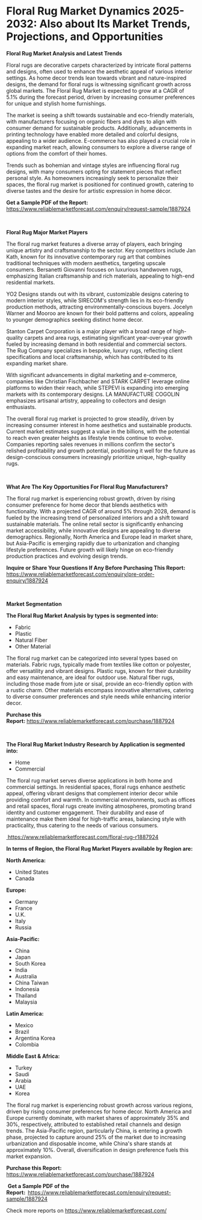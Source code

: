 <p><h1>Floral Rug Market Dynamics 2025-2032: Also about Its Market Trends, Projections, and Opportunities</h1></p><p><strong>Floral Rug Market Analysis and Latest Trends</strong></p>
<p><p>Floral rugs are decorative carpets characterized by intricate floral patterns and designs, often used to enhance the aesthetic appeal of various interior settings. As home decor trends lean towards vibrant and nature-inspired designs, the demand for floral rugs is witnessing significant growth across global markets. The Floral Rug Market is expected to grow at a CAGR of 5.1% during the forecast period, driven by increasing consumer preferences for unique and stylish home furnishings.</p><p>The market is seeing a shift towards sustainable and eco-friendly materials, with manufacturers focusing on organic fibers and dyes to align with consumer demand for sustainable products. Additionally, advancements in printing technology have enabled more detailed and colorful designs, appealing to a wider audience. E-commerce has also played a crucial role in expanding market reach, allowing consumers to explore a diverse range of options from the comfort of their homes.</p><p>Trends such as bohemian and vintage styles are influencing floral rug designs, with many consumers opting for statement pieces that reflect personal style. As homeowners increasingly seek to personalize their spaces, the floral rug market is positioned for continued growth, catering to diverse tastes and the desire for artistic expression in home décor.</p></p>
<p><strong>Get a Sample PDF of the Report:&nbsp;</strong> <a href="https://www.reliablemarketforecast.com/enquiry/request-sample/1887924?utm_campaign=3089&utm_medium=2&utm_source=Github&utm_content=ia&utm_term=30032025&utm_id=floral-rug">https://www.reliablemarketforecast.com/enquiry/request-sample/1887924</a></p>
<p>&nbsp;</p>
<p><strong>Floral Rug Major Market Players</strong></p>
<p><p>The floral rug market features a diverse array of players, each bringing unique artistry and craftsmanship to the sector. Key competitors include Jan Kath, known for its innovative contemporary rug art that combines traditional techniques with modern aesthetics, targeting upscale consumers. Bersanetti Giovanni focuses on luxurious handwoven rugs, emphasizing Italian craftsmanship and rich materials, appealing to high-end residential markets.</p><p>YO2 Designs stands out with its vibrant, customizable designs catering to modern interior styles, while SIRECOM's strength lies in its eco-friendly production methods, attracting environmentally-conscious buyers. Jocelyn Warner and Mooroo are known for their bold patterns and colors, appealing to younger demographics seeking distinct home decor.</p><p>Stanton Carpet Corporation is a major player with a broad range of high-quality carpets and area rugs, estimating significant year-over-year growth fueled by increasing demand in both residential and commercial sectors. The Rug Company specializes in bespoke, luxury rugs, reflecting client specifications and local craftsmanship, which has contributed to its expanding market share.</p><p>With significant advancements in digital marketing and e-commerce, companies like Christian Fischbacher and STARK CARPET leverage online platforms to widen their reach, while STEPEVI is expanding into emerging markets with its contemporary designs. LA MANUFACTURE COGOLIN emphasizes artisanal artistry, appealing to collectors and design enthusiasts.</p><p>The overall floral rug market is projected to grow steadily, driven by increasing consumer interest in home aesthetics and sustainable products. Current market estimates suggest a value in the billions, with the potential to reach even greater heights as lifestyle trends continue to evolve. Companies reporting sales revenues in millions confirm the sector's relished profitability and growth potential, positioning it well for the future as design-conscious consumers increasingly prioritize unique, high-quality rugs.</p></p>
<p>&nbsp;</p>
<p><strong>What Are The Key Opportunities For Floral Rug Manufacturers?</strong></p>
<p><p>The floral rug market is experiencing robust growth, driven by rising consumer preference for home decor that blends aesthetics with functionality. With a projected CAGR of around 5% through 2028, demand is fueled by the increasing trend of personalized interiors and a shift toward sustainable materials. The online retail sector is significantly enhancing market accessibility, while innovative designs are appealing to diverse demographics. Regionally, North America and Europe lead in market share, but Asia-Pacific is emerging rapidly due to urbanization and changing lifestyle preferences. Future growth will likely hinge on eco-friendly production practices and evolving design trends.</p></p>
<p><strong>Inquire or Share Your Questions If Any Before Purchasing This Report:</strong> <a href="https://www.reliablemarketforecast.com/enquiry/pre-order-enquiry/1887924?utm_campaign=3089&utm_medium=2&utm_source=Github&utm_content=ia&utm_term=30032025&utm_id=floral-rug">https://www.reliablemarketforecast.com/enquiry/pre-order-enquiry/1887924</a></p>
<p>&nbsp;</p>
<p><strong>Market Segmentation</strong></p>
<p><strong>The Floral Rug Market Analysis by types is segmented into:</strong></p>
<p><ul><li>Fabric</li><li>Plastic</li><li>Natural Fiber</li><li>Other Material</li></ul></p>
<p><p>The floral rug market can be categorized into several types based on materials. Fabric rugs, typically made from textiles like cotton or polyester, offer versatility and vibrant designs. Plastic rugs, known for their durability and easy maintenance, are ideal for outdoor use. Natural fiber rugs, including those made from jute or sisal, provide an eco-friendly option with a rustic charm. Other materials encompass innovative alternatives, catering to diverse consumer preferences and style needs while enhancing interior decor.</p></p>
<p><strong>Purchase this Report:&nbsp;</strong><a href="https://www.reliablemarketforecast.com/purchase/1887924?utm_campaign=3089&utm_medium=2&utm_source=Github&utm_content=ia&utm_term=30032025&utm_id=floral-rug">https://www.reliablemarketforecast.com/purchase/1887924</a></p>
<p>&nbsp;</p>
<p><strong>The Floral Rug Market Industry Research by Application is segmented into:</strong></p>
<p><ul><li>Home</li><li>Commercial</li></ul></p>
<p><p>The floral rug market serves diverse applications in both home and commercial settings. In residential spaces, floral rugs enhance aesthetic appeal, offering vibrant designs that complement interior decor while providing comfort and warmth. In commercial environments, such as offices and retail spaces, floral rugs create inviting atmospheres, promoting brand identity and customer engagement. Their durability and ease of maintenance make them ideal for high-traffic areas, balancing style with practicality, thus catering to the needs of various consumers.</p></p>
<p><a href="https://www.reliablemarketforecast.com/floral-rug-r1887924?utm_campaign=3089&utm_medium=2&utm_source=Github&utm_content=ia&utm_term=30032025&utm_id=floral-rug">&nbsp;https://www.reliablemarketforecast.com/floral-rug-r1887924</a></p>
<p><strong>In terms of Region, the Floral Rug Market Players available by Region are:</strong></p>
<p>
    <p> <strong> North America: </strong>
        <ul>
            <li>United States</li>
            <li>Canada</li>
        </ul>
        </p> 
    <p> <strong> Europe: </strong>
        <ul>
            <li>Germany</li>
            <li>France</li>
            <li>U.K.</li>
            <li>Italy</li>
            <li>Russia</li>
        </ul>
        </p> 
    <p> <strong> Asia-Pacific: </strong>
        <ul>
            <li>China</li>
            <li>Japan</li>
            <li>South Korea</li>
            <li>India</li>
            <li>Australia</li>
            <li>China Taiwan</li>
            <li>Indonesia</li>
            <li>Thailand</li>
            <li>Malaysia</li>
        </ul>
        </p> 
    <p> <strong> Latin America: </strong>
        <ul>
            <li>Mexico</li>
            <li>Brazil</li>
            <li>Argentina Korea</li>
            <li>Colombia</li>
        </ul>
        </p> 
    <p> <strong> Middle East & Africa: </strong>
        <ul>
            <li>Turkey</li>
            <li>Saudi</li>
            <li>Arabia</li>
            <li>UAE</li>
            <li>Korea</li>
        </ul>
    </p>
    </p>
<p><p>The floral rug market is experiencing robust growth across various regions, driven by rising consumer preferences for home decor. North America and Europe currently dominate, with market shares of approximately 35% and 30%, respectively, attributed to established retail channels and design trends. The Asia-Pacific region, particularly China, is entering a growth phase, projected to capture around 25% of the market due to increasing urbanization and disposable income, while China's share stands at approximately 10%. Overall, diversification in design preference fuels this market expansion.</p></p>
<p><strong>Purchase this Report: </strong><a href="https://www.reliablemarketforecast.com/purchase/1887924?utm_campaign=3089&utm_medium=2&utm_source=Github&utm_content=ia&utm_term=30032025&utm_id=floral-rug">https://www.reliablemarketforecast.com/purchase/1887924</a></p>
<p>&nbsp;<strong>Get a Sample PDF of the Report:&nbsp;&nbsp;</strong><a href="https://www.reliablemarketforecast.com/enquiry/request-sample/1887924?utm_campaign=3089&utm_medium=2&utm_source=Github&utm_content=ia&utm_term=30032025&utm_id=floral-rug">https://www.reliablemarketforecast.com/enquiry/request-sample/1887924</a></p>
<p><strong></strong></p>
<p>Check more reports on <a href="https://www.reliablemarketforecast.com/?utm_campaign=3089&utm_medium=2&utm_source=Github&utm_content=ia&utm_term=30032025&utm_id=floral-rug">https://www.reliablemarketforecast.com/</a></p>